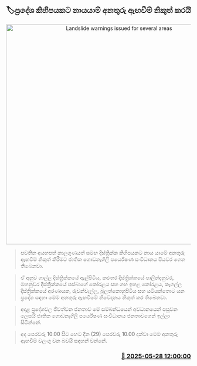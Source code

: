 <p align='center'><b><h2 align='center' title='Landslide warnings issued for several areas'>🏷ප්‍රදේශ කිහිපයකට නායයාම් අනතුරු ඇඟවීම් නිකුත් කරයි</h2></b></p>
<p align='center'><img src='https://helakuru.sgp1.cdn.digitaloceanspaces.com/esana/images/lib/landslides-new[1].jpg' width='600' alt='Landslide warnings issued for several areas'></p>

> පවතින අයහපත් කාලගුණයත් සමඟ දිස්ත්‍රික්ක කිහිපයකට නාය යාමේ අනතුරු ඇඟවීම් නිකුත් කිරීමට ජාතික ගොඩනැගිලි පර්යේෂණ සංවිධානය පියවර ගෙන තිබෙනවා.

> ඒ අනුව ගාල්ල දිස්ත්‍රික්කයේ ඇල්පිටිය, කළුතර දිස්ත්‍රික්කයේ පාලින්දනුවර, මහනුවර දිස්ත්‍රික්කයේ පස්බාගේ කෝරළය සහ ගඟ ඉහළ කෝරළය, කෑගල්ල දිස්ත්‍රික්කයේ අරණායක, රුවන්වැල්ල, බුලත්කොහුපිටිය සහ යටියන්තොට යන ප්‍රදේශ සඳහා මෙම අනතුරු ඇඟවීමේ නිවේදනය නිකුත් කර තිබෙනවා.

> අදාළ ප්‍රදේශවල ජීවත්වන ජනතාව මේ සම්බන්ධයෙන් අවධානයෙන් පසුවන ලෙසයි ජාතික ගොඩනැගිලි පර්යේෂණ සංවිධානය ජනතාවගෙන් ඉල්ලා සිටින්නේ.

> අද පෙරවරු 10.00 සිට හෙට දින (29) පෙරවරු 10.00 දක්වා මෙම අනතුරු ඇඟවීම් වලංගු වන බවයි සඳහන් වන්නේ.



<h3 align='right'><a href='https://www.helakuru.lk/esana/p/110493/'>📅 2025-05-28 12:00:00</a></h3>
